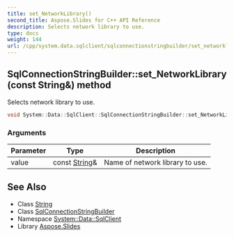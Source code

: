 ```yaml
---
title: set_NetworkLibrary()
second_title: Aspose.Slides for C++ API Reference
description: Selects network library to use.
type: docs
weight: 144
url: /cpp/system.data.sqlclient/sqlconnectionstringbuilder/set_networklibrary/
---
```

## SqlConnectionStringBuilder::set_NetworkLibrary(const String\&) method


Selects network library to use.

```cpp
void System::Data::SqlClient::SqlConnectionStringBuilder::set_NetworkLibrary(const String &value)
```


### Arguments

| Parameter | Type | Description |
| --- | --- | --- |
| value | const [String](../../../system/string/)\& | Name of network library to use. |

## See Also

* Class [String](../../system/string/)
* Class [SqlConnectionStringBuilder](./)
* Namespace [System::Data::SqlClient](../)
* Library [Aspose.Slides](../../)